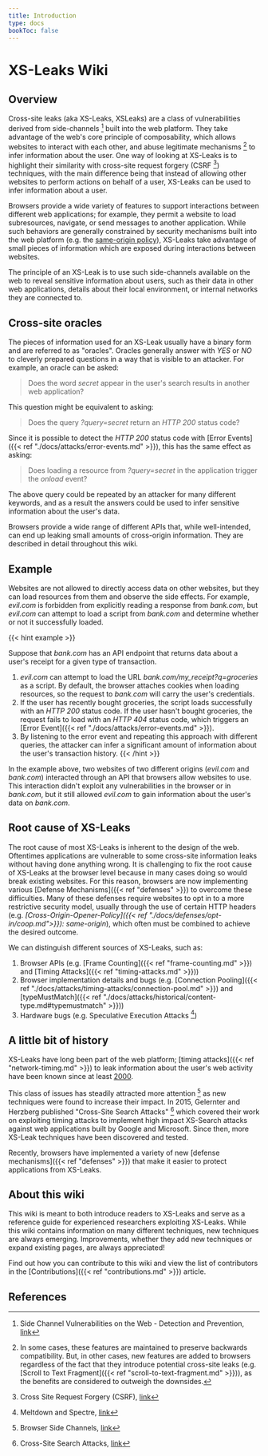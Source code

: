 ```yaml
---
title: Introduction
type: docs
bookToc: false
---
```


# XS-Leaks Wiki
## Overview

Cross-site leaks (aka XS-Leaks, XSLeaks) are a class of vulnerabilities derived from side-channels [^side-channel] built into the web platform. They take advantage of the web's core principle of composability, which allows websites to interact with each other, and abuse legitimate mechanisms [^browser-features] to infer information about the user. One way of looking at XS-Leaks is to highlight their similarity with cross-site request forgery (CSRF [^csrf]) techniques, with the main difference being that instead of allowing other websites to perform actions on behalf of a user, XS-Leaks can be used to infer information about a user. 

Browsers provide a wide variety of features to support interactions between different web applications; for example, they permit a website to load subresources, navigate, or send messages to another application. While such behaviors are generally constrained by security mechanisms built into the web platform (e.g. the [same-origin policy](https://developer.mozilla.org/en-US/docs/Web/Security/Same-origin_policy)), XS-Leaks take advantage of small pieces of information which are exposed during interactions between websites. 

The principle of an XS-Leak is to use such side-channels available on the web to reveal sensitive information about users, such as their data in other web applications, details about their local environment, or internal networks they are connected to.

## Cross-site oracles

The pieces of information used for an XS-Leak usually have a binary form and are referred to as "oracles". Oracles generally answer with *YES* or *NO* to cleverly prepared questions in a way that is visible to an attacker. For example, an oracle can be asked:

> Does the word *secret* appear in the user's search results in another web application?

This question might be equivalent to asking:

> Does the query *?query=secret* return an *HTTP 200* status code?

Since it is possible to detect the *HTTP 200* status code with [Error Events]({{< ref "./docs/attacks/error-events.md" >}}), this has the same effect as asking:

> Does loading a resource from *?query=secret* in the application trigger the *onload* event?

The above query could be repeated by an attacker for many different keywords, and as a result the answers could be used to infer sensitive information about the user's data.

Browsers provide a wide range of different APIs that, while well-intended, can end up leaking small amounts of cross-origin information. They are described in detail throughout this wiki.

## Example

Websites are not allowed to directly access data on other websites, but they can load resources from them and observe the side effects. For example, *evil.com* is forbidden from explicitly reading a response from *bank.com*, but *evil.com* can attempt to load a script from *bank.com* and determine whether or not it successfully loaded.

{{< hint example >}}

Suppose that *bank.com* has an API endpoint that returns data about a user's receipt for a given type of transaction.

1. *evil.com* can attempt to load the URL *bank.com/my_receipt?q=groceries* as a script. By default, the browser attaches cookies when loading resources, so the request to *bank.com* will carry the user's credentials.
2. If the user has recently bought groceries, the script loads successfully with an *HTTP 200* status code. If the user hasn't bought groceries, the request fails to load with an *HTTP 404* status code, which triggers an [Error Event]({{< ref "./docs/attacks/error-events.md" >}}).
3. By listening to the error event and repeating this approach with different queries, the attacker can infer a significant amount of information about the user's transaction history.
{{< /hint >}}

In the example above, two websites of two different origins (*evil.com* and *bank.com*) interacted through an API that browsers allow websites to use.  This interaction didn't exploit any vulnerabilities in the browser or in *bank.com*, but it still allowed *evil.com* to gain information about the user's data on *bank.com*.  



## Root cause of XS-Leaks

The root cause of most XS-Leaks is inherent to the design of the web. Oftentimes applications are vulnerable to some cross-site information leaks without having done anything wrong. It is challenging to fix the root cause of XS-Leaks at the browser level because in many cases doing so would break existing websites. For this reason, browsers are now implementing various [Defense Mechanisms]({{< ref "defenses" >}}) to overcome these difficulties. Many of these defenses require websites to opt in to a more restrictive security model, usually through the use of certain HTTP headers (e.g. *[Cross-Origin-Opener-Policy]({{< ref "./docs/defenses/opt-in/coop.md">}}): same-origin*), which often must be combined to achieve the desired outcome.

We can distinguish different sources of XS-Leaks, such as:

1. Browser APIs (e.g. [Frame Counting]({{< ref "frame-counting.md" >}}) and [Timing Attacks]({{< ref "timing-attacks.md" >}}))
2. Browser implementation details and bugs (e.g. [Connection Pooling]({{< ref "./docs/attacks/timing-attacks/connection-pool.md" >}}) and [typeMustMatch]({{< ref "./docs/attacks/historical/content-type.md#typemustmatch" >}}))
3. Hardware bugs (e.g. Speculative Execution Attacks [^spectre])

## A little bit of history

XS-Leaks have long been part of the web platform;  [timing attacks]({{< ref "network-timing.md" >}}) to leak information about the user's web activity have been known since at least [2000](https://dl.acm.org/doi/10.1145/352600.352606).

This class of issues has steadily attracted more attention [^old-wiki] as new techniques were found to increase their impact. In 2015, Gelernter and Herzberg published "Cross-Site Search Attacks" [^xs-search-first] which covered their work on exploiting timing attacks to implement high impact XS-Search attacks against web applications built by Google and Microsoft. Since then, more XS-Leak techniques have been discovered and tested.

Recently, browsers have implemented a variety of new [defense mechanisms]({{< ref "defenses" >}}) that make it easier to protect applications from XS-Leaks.

## About this wiki

This wiki is meant to both introduce readers to XS-Leaks and serve as a reference guide for experienced researchers exploiting XS-Leaks. While this wiki contains information on many different techniques, new techniques are always emerging. Improvements, whether they add new techniques or expand existing pages, are always appreciated!

Find out how you can contribute to this wiki and view the list of contributors in the [Contributions]({{< ref "contributions.md" >}}) article.

## References
[^side-channel]: Side Channel Vulnerabilities on the Web - Detection and Prevention, [link](https://owasp.org/www-pdf-archive/Side_Channel_Vulnerabilities.pdf)
[^csrf]: Cross Site Request Forgery (CSRF), [link](https://owasp.org/www-community/attacks/csrf)
[^browser-features]: In some cases, these features are maintained to preserve backwards compatibility. But, in other cases, new features are added to browsers regardless of the fact that they introduce potential cross-site leaks (e.g. [Scroll to Text Fragment]({{< ref "scroll-to-text-fragment.md" >}})), as the benefits are considered to outweigh the downsides.
[^old-wiki]: Browser Side Channels, [link](https://github.com/xsleaks/xsleaks/wiki/Browser-Side-Channels)
[^xs-search-first]: Cross-Site Search Attacks, [link](https://446h.cybersec.fun/xssearch.pdf)
[^spectre]: Meltdown and Spectre, [link](https://spectreattack.com/)
